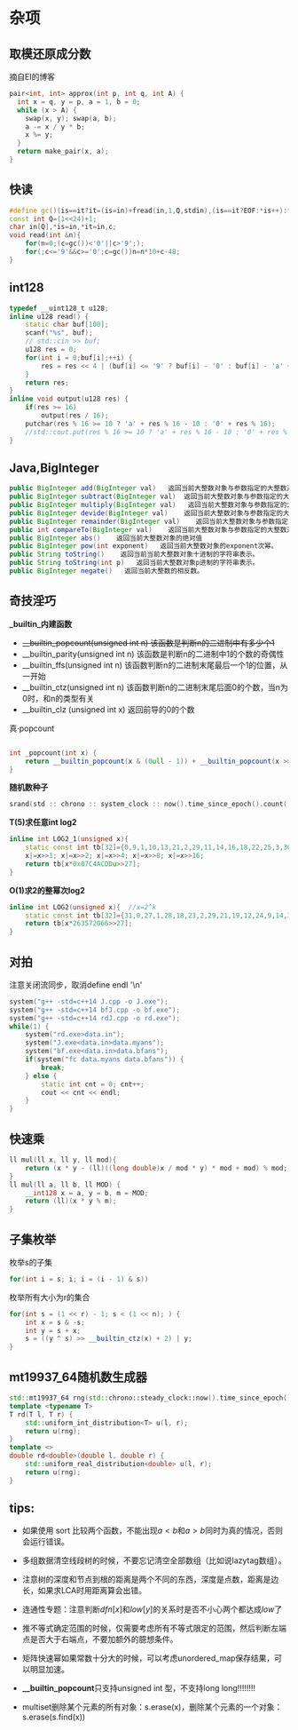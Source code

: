 #  杂项

## 取模还原成分数  
摘自EI的博客  
```cpp
pair<int, int> approx(int p, int q, int A) {
  int x = q, y = p, a = 1, b = 0;
  while (x > A) {
    swap(x, y); swap(a, b);
    a -= x / y * b;
    x %= y;
  }
  return make_pair(x, a);
}
```

## 快读  
```cpp
#define gc()(is==it?it=(is=in)+fread(in,1,Q,stdin),(is==it?EOF:*is++):*is++)
const int Q=(1<<24)+1;
char in[Q],*is=in,*it=in,c;
void read(int &n){
    for(n=0;(c=gc())<'0'||c>'9';);
    for(;c<='9'&&c>='0';c=gc())n=n*10+c-48;
}
```
## int128
```cpp
typedef __uint128_t u128;
inline u128 read() {
    static char buf[100];
    scanf("%s", buf);
    // std::cin >> buf;
    u128 res = 0;
    for(int i = 0;buf[i];++i) {
        res = res << 4 | (buf[i] <= '9' ? buf[i] - '0' : buf[i] - 'a' + 10);
    }
    return res;
}
inline void output(u128 res) {
    if(res >= 16)
        output(res / 16);
    putchar(res % 16 >= 10 ? 'a' + res % 16 - 10 : '0' + res % 16);
    //std::cout.put(res % 16 >= 10 ? 'a' + res % 16 - 10 : '0' + res % 16);
}
```
## Java,BigInteger  
```java
public BigInteger add(BigInteger val)   返回当前大整数对象与参数指定的大整数对象的和
public BigInteger subtract(BigInteger val)  返回当前大整数对象与参数指定的大整数对象的差
public BigInteger multiply(BigInteger val)   返回当前大整数对象与参数指定的大整数对象的积
public BigInteger devide(BigInteger val)    返回当前大整数对象与参数指定的大整数对象的商
public BigInteger remainder(BigInteger val)    返回当前大整数对象与参数指定的大整数对象的余
public int compareTo(BigInteger val)    返回当前大整数对象与参数指定的大整数对象的比较结果，返回值是1、-1、0，分别表示当前大整数对象大于、小于或等于参数指定的大整数。
public BigInteger abs()    返回当前大整数对象的绝对值
public BigInteger pow(int exponent)   返回当前大整数对象的exponent次幂。
public String toString()    返回当前当前大整数对象十进制的字符串表示。
public String toString(int p)   返回当前大整数对象p进制的字符串表示。
public BigInteger negate()   返回当前大整数的相反数。
```

## 奇技淫巧  
**_builtin_内建函数** 

+ ~~__builtin_popcount(unsigned int n) 该函数是判断n的二进制中有多少个1~~    
+ __builtin_parity(unsigned int n) 该函数是判断n的二进制中1的个数的奇偶性  
+ __builtin_ffs(unsigned int n) 该函数判断n的二进制末尾最后一个1的位置，从一开始  
+ __builtin_ctz(unsigned int n) 该函数判断n的二进制末尾后面0的个数，当n为0时，和n的类型有关  
+ __builtin_clz (unsigned int x) 返回前导的0的个数  


真·popcount
```cpp

int _popcount(int x) {
	return __builtin_popcount(x & (0ull - 1)) + __builtin_popcount(x >> 32);
}
```

**随机数种子**
```cpp
srand(std :: chrono :: system_clock :: now().time_since_epoch().count());
```

**T(5)求任意int log2**  
```cpp
inline int LOG2_1(unsigned x){
    static const int tb[32]={0,9,1,10,13,21,2,29,11,14,16,18,22,25,3,30,8,12,20,28,15,17,24,7,19,27,23,6,26,5,4,31};
    x|=x>>1; x|=x>>2; x|=x>>4; x|=x>>8; x|=x>>16;
    return tb[x*0x07C4ACDDu>>27];
}
```
**O(1)求2的整幂次log2**  
```cpp
inline int LOG2(unsigned x){  //x=2^k
    static const int tb[32]={31,0,27,1,28,18,23,2,29,21,19,12,24,9,14,3,30,26,17,22,20,11,8,13,25,16,10,7,15,6,5,4};
    return tb[x*263572066>>27];
}
```

## 对拍  
注意关闭流同步，取消define endl '\n'
```cpp
system("g++ -std=c++14 J.cpp -o J.exe");
system("g++ -std=c++14 bfJ.cpp -o bf.exe");
system("g++ -std=c++14 rdJ.cpp -o rd.exe");
while(1) {
    system("rd.exe>data.in");
    system("J.exe<data.in>data.myans");
    system("bf.exe<data.in>data.bfans");
    if(system("fc data.myans data.bfans")) {
        break;
    } else {
        static int cnt = 0; cnt++;
        cout << cnt << endl;
    }
}
```


## 快速乘  
```cpp
ll mul(ll x, ll y, ll mod){
    return (x * y - (ll)((long double)x / mod * y) * mod + mod) % mod;     
}
ll mul(ll a, ll b, ll MOD) {
    __int128 x = a, y = b, m = MOD;
    return (ll)(x * y % m);
}
```

## 子集枚举  
枚举s的子集  
```cpp
for(int i = s; i; i = (i - 1) & s)) 
```
枚举所有大小为r的集合
```cpp
for(int s = (1 << r) - 1; s < (1 << n); ) {
    int x = s & -s;
    int y = s + x;
    s = ((y ^ s) >> __builtin_ctz(x) + 2) | y;
}
```

## mt19937_64随机数生成器  
```cpp
std::mt19937_64 rng(std::chrono::steady_clock::now().time_since_epoch().count());
template <typename T>
T rd(T l, T r) {
    std::uniform_int_distribution<T> u(l, r);
    return u(rng);
}
template <>
double rd<double>(double l, double r) {
    std::uniform_real_distribution<double> u(l, r);
    return u(rng);
}
```
## tips:

+ 如果使用 sort 比较两个函数，不能出现$a<b$和$a>b$同时为真的情况，否则会运行错误。
+ 多组数据清空线段树的时候，不要忘记清空全部数组（比如说lazytag数组）。

+ 注意树的深度和节点到根的距离是两个不同的东西，深度是点数，距离是边长，如果求LCA时用距离算会出错。

+ 连通性专题：注意判断$dfn[x]$和$low[y]$的关系时是否不小心两个都达成$low$了

+ 推不等式确定范围的时候，仅需要考虑所有不等式限定的范围，然后判断左端点是否大于右端点，不要加额外的臆想条件。  

+ 矩阵快速幂如果常数十分大的时候，可以考虑unordered_map保存结果，可以明显加速。  

+ **__builtin_popcount**只支持unsigned int 型，不支持long long!!!!!!!!

+ multiset删除某个元素的所有对象：s.erase(x)，删除某个元素的一个对象：s.erase(s.find(x))

